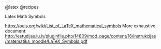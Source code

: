 @latex
@recipes

Latex Math Symbols

https://oeis.org/wiki/List_of_LaTeX_mathematical_symbols
More exhaustive document: http://estudijas.lu.lv/pluginfile.php/14809/mod_page/content/16/instrukcijas/matematika_moodle/LaTeX_Symbols.pdf 


